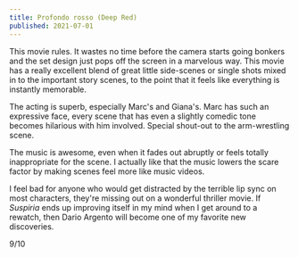 ```yaml
---
title: Profondo rosso (Deep Red)
published: 2021-07-01
---
```


This movie rules. It wastes no time before the camera starts going bonkers and the set design just pops off the screen in a marvelous way. This movie has a really excellent blend of great little side-scenes or single shots mixed in to the important story scenes, to the point that it feels like everything is instantly memorable.

The acting is superb, especially Marc's and Giana's. Marc has such an expressive face, every scene that has even a slightly comedic tone becomes hilarious with him involved. Special shout-out to the arm-wrestling scene.

The music is awesome, even when it fades out abruptly or feels totally inappropriate for the scene. I actually like that the music lowers the scare factor by making scenes feel more like music videos.

I feel bad for anyone who would get distracted by the terrible lip sync on most characters, they're missing out on a wonderful thriller movie. If _Suspiria_ ends up improving itself in my mind when I get around to a rewatch, then Dario Argento will become one of my favorite new discoveries.

9/10
